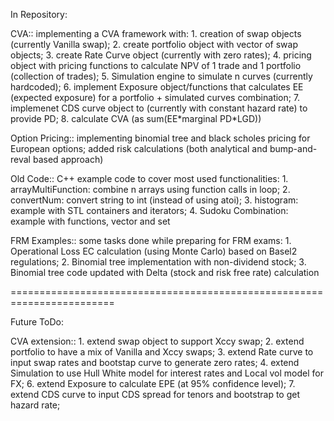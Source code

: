 In Repository:

CVA:: implementing a CVA framework with: 1. creation of swap objects (currently Vanilla swap); 2. create portfolio object with vector of swap objects; 3. create Rate Curve object (currently with zero rates); 4. pricing object with pricing functions to calculate NPV of 1 trade and 1 portfolio (collection of trades); 5. Simulation engine to simulate n curves (currently hardcoded); 6. implement Exposure object/functions that calculates EE (expected exposure) for a portfolio + simulated curves combination; 7. implemenet CDS curve object to (currently with constant hazard rate) to provide PD; 8. calculate CVA (as sum(EE\*marginal PD\*LGD)) 

Option Pricing:: implementing binomial tree and black scholes pricing for European options; added risk calculations (both analytical and bump-and-reval based approach)

Old Code:: C++ example code to cover most used functionalities: 1. arrayMultiFunction: combine n arrays using function calls in loop; 2. convertNum: convert string to int (instead of using atoi); 3. histogram: example with STL containers and iterators; 4. Sudoku Combination: example with functions, vector and set

FRM Examples:: some tasks done while preparing for FRM exams: 1. Operational Loss EC calculation (using Monte Carlo) based on Basel2 regulations; 2. Binomial tree implementation with non-dividend stock; 3. Binomial tree code updated with Delta (stock and risk free rate) calculation

========================================================================

Future ToDo:

CVA extension:: 1. extend swap object to support Xccy swap; 2. extend portfolio to have a mix of Vanilla and Xccy swaps; 3. extend Rate curve to input swap rates and bootstap curve to generate zero rates; 4. extend Simulation to use Hull White model for interest rates and Local vol model for FX; 6. extend Exposure to calculate EPE (at 95% confidence level); 7. extend CDS curve to input CDS spread for tenors and bootstrap to get hazard rate; 

